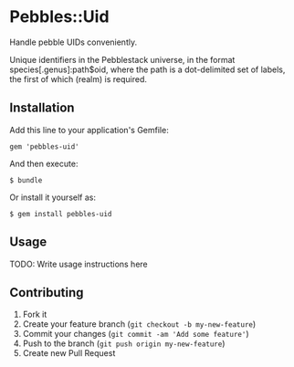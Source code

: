 # Pebbles::Uid

Handle pebble UIDs conveniently.

Unique identifiers in the Pebblestack universe, in the format species[.genus]:path$oid, where the path is a dot-delimited set of labels, the first of which (realm) is required.

## Installation

Add this line to your application's Gemfile:

    gem 'pebbles-uid'

And then execute:

    $ bundle

Or install it yourself as:

    $ gem install pebbles-uid

## Usage

TODO: Write usage instructions here

## Contributing

1. Fork it
2. Create your feature branch (`git checkout -b my-new-feature`)
3. Commit your changes (`git commit -am 'Add some feature'`)
4. Push to the branch (`git push origin my-new-feature`)
5. Create new Pull Request
